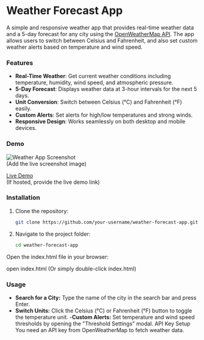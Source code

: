 # Weather Forecast App

A simple and responsive weather app that provides real-time weather data and a 5-day forecast for any city using the [OpenWeatherMap API](https://openweathermap.org/). The app allows users to switch between Celsius and Fahrenheit, and also set custom weather alerts based on temperature and wind speed.

### Features

- **Real-Time Weather**: Get current weather conditions including temperature, humidity, wind speed, and atmospheric pressure.
- **5-Day Forecast**: Displays weather data at 3-hour intervals for the next 5 days.
- **Unit Conversion**: Switch between Celsius (°C) and Fahrenheit (°F) easily.
- **Custom Alerts**: Set alerts for high/low temperatures and strong winds.
- **Responsive Design**: Works seamlessly on both desktop and mobile devices.

### Demo

![Weather App Screenshot](path_to_your_image.png)  
(Add the live screenshot image)

[Live Demo](#)  
(If hosted, provide the live demo link)

### Installation

1. Clone the repository:
   ```bash
   git clone https://github.com/your-username/weather-forecast-app.git
   ```
2. Navigate to the project folder:

   ```bash
   cd weather-forecast-app
   ```

Open the index.html file in your browser:

open index.html
(Or simply double-click index.html)

### Usage

- **Search for a City:** Type the name of the city in the search bar and press Enter.
- **Switch Units:** Click the Celsius (°C) or Fahrenheit (°F) button to toggle the temperature unit. -**Custom Alerts:** Set temperature and wind speed thresholds by opening the "Threshold Settings" modal.
  API Key Setup
  You need an API key from OpenWeatherMap to fetch weather data.

